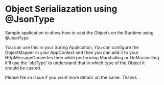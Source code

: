 # Object Serialiazation using @JsonType

Sample application to show how to cast the Objects on the Runtime using @JsonType

You can use this in your Spring Application, You can configure the ObjectMapper in your AppContext and then you can add it to your HttpMessageConvertes then while performing Marshalling or UnMarshalling it'll use the 'objType' to understand that in which type of the Object it should be casted.

Please file an issue if you want more details on the same. Thanks
